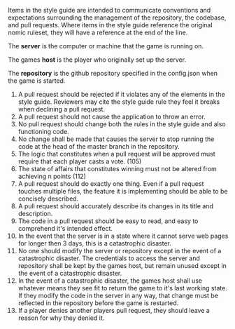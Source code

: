 Items in the style guide are intended to communicate conventions and expectations surrounding the management of the repository, the codebase, and pull requests. Where items in the style guide reference the original nomic ruleset, they will have a reference at the end of the line.

The **server** is the computer or machine that the game is running on.

The games **host** is the player who originally set up the server.

The **repository** is the github repository specified in the config.json when the game is started.

1. A pull request should be rejected if it violates any of the elements in the style guide. Reviewers may cite the style guide rule they feel it breaks when declining a pull request.
2. A pull request should not cause the application to throw an error.
3. No pull request should change both the rules in the style guide and also functioning code.
4. No change shall be made that causes the server to stop running the code at the head of the master branch in the repository.
5. The logic that constitutes when a pull request will be approved must require that each player casts a vote. (105)
6. The state of affairs that constitutes winning must not be altered from achieving n points (112)
7. A pull request should do exactly one thing. Even if a pull request touches multiple files, the feature it is implementing should be able to be concisely described.
8. A pull request should accurately describe its changes in its title and description.
9. The code in a pull request should be easy to read, and easy to comprehend it's intended effect.
10. In the event that the server is in a state where it cannot serve web pages for longer then 3 days, this is a catastrophic disaster.
11. No one should modify the server or repository except in the event of a catastrophic disaster. The credentials to access the server and repository shall be kept by the games host, but remain unused except in the event of a catastrophic disaster.
12. In the event of a catastrophic disaster, the games host shall use whatever means they see fit to return the game to it's last working state. If they modify the code in the server in any way, that change must be reflected in the repository before the game is restarted.
13. If a player denies another players pull request, they should leave a reason for why they denied it.
